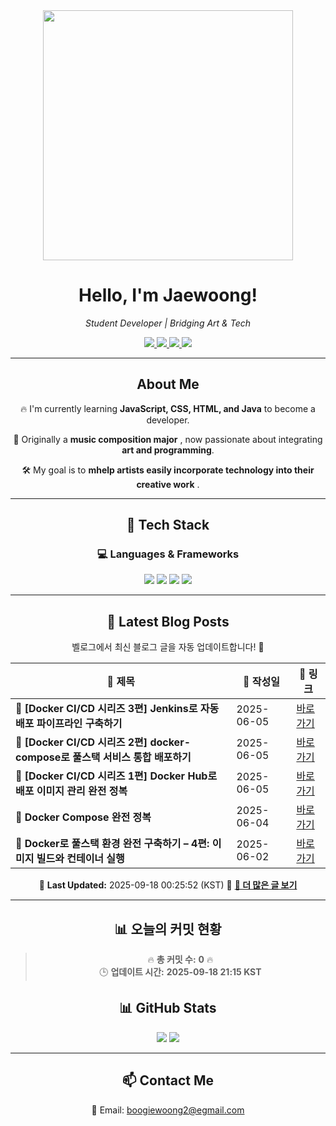 
<div align="center">
  <img src="https://github.com/Jaewoong-Hwang/Jaewoong-Hwang/blob/main/Character.gif" width="400">
<h1 align="center" font-weight="bold">Hello, I'm Jaewoong! </h1>

<p align="center"><em>Student Developer | Bridging Art & Tech</em></p>

<p align="center">
  <a href="https://github.com/Jaewoong-Hwang">
    <img src="https://img.shields.io/github/followers/Jaewoong-Hwang?label=Follow&style=social" />
  </a>
  <a href="https://velog.io/@mypalebluedot29/posts">
    <img src="https://img.shields.io/badge/Velog-20C997?style=flat-square&logo=velog&logoColor=white"/>
  </a>
  <a href="https://www.youtube.com/@boogiewoong2819">
    <img src="https://img.shields.io/badge/YouTube-FF0000?style=flat-square&logo=youtube&logoColor=white"/>
  </a>
  <a href="https://www.instagram.com/boogie_woong2">
    <img src="https://img.shields.io/badge/Instagram-E4405F?style=flat-square&logo=instagram&logoColor=white"/>
  </a>
</p>

---

## About Me
 <p>🔥 I'm currently learning <strong>JavaScript, CSS, HTML, and Java</strong> to become a developer.</p>
 <p>🎨 Originally a <strong>music composition major</strong> , now passionate about integrating <strong>art and programming</strong>.</p>
 <p>🛠 My goal is to <strong>mhelp artists easily incorporate technology into their creative work</strong> .</p>

---

## 🚀 Tech Stack
### 💻 Languages & Frameworks
<p>
  <img src="https://img.shields.io/badge/JavaScript-F7DF1E?style=for-the-badge&logo=javascript&logoColor=black"/>
  <img src="https://img.shields.io/badge/CSS3-1572B6?style=for-the-badge&logo=css3&logoColor=white"/>
  <img src="https://img.shields.io/badge/HTML5-E34F26?style=for-the-badge&logo=html5&logoColor=white"/>
  <img src="https://img.shields.io/badge/Java-007396?style=for-the-badge&logo=java&logoColor=white"/>
</p>

---



## 📝 Latest Blog Posts
 벨로그에서 최신 블로그 글을 자동 업데이트합니다! 🚀

<!-- BLOG-POST-LIST:START -->
| 📝 제목 | 📅 작성일 | 🔗 링크 |
|---------|------------------|---------|
| **📌 [Docker CI/CD 시리즈 3편] Jenkins로 자동 배포 파이프라인 구축하기** | 2025-06-05 | [바로가기](https://velog.io/@mypalebluedot29/Docker-CICD-시리즈-3편-Jenkins로-자동-배포-파이프라인-구축하기-856qdobv) |
| **📌 [Docker CI/CD 시리즈 2편] docker-compose로 풀스택 서비스 통합 배포하기** | 2025-06-05 | [바로가기](https://velog.io/@mypalebluedot29/Docker-CICD-시리즈-2편-docker-compose로-풀스택-서비스-통합-배포하기) |
| **📌 [Docker CI/CD 시리즈 1편] Docker Hub로 배포 이미지 관리 완전 정복** | 2025-06-05 | [바로가기](https://velog.io/@mypalebluedot29/Docker-CICD-시리즈-1편-Docker-Hub로-배포-이미지-관리-완전-정복-vbyc1c49) |
| **📌 Docker Compose 완전 정복** | 2025-06-04 | [바로가기](https://velog.io/@mypalebluedot29/Docker-Compose-완전-정복-ruma3hv8) |
| **📌 Docker로 풀스택 환경 완전 구축하기 – 4편: 이미지 빌드와 컨테이너 실행** | 2025-06-02 | [바로가기](https://velog.io/@mypalebluedot29/Docker로-풀스택-환경-완전-구축하기-4편-이미지-빌드와-컨테이너-실행-iufb0gdq) |

📅 **Last Updated:** 2025-09-18 00:25:52 (KST)
🔗 **[📖 더 많은 글 보기](https://velog.io/@mypalebluedot29)**
<!-- BLOG-POST-LIST:END -->




---


















































































































































































































































































































































































































































































































































































































































































































































































































































































































































































































































































































































































































































































































































































































































































































































































































































































































































































































## 📊 오늘의 커밋 현황
> 🔥 **총 커밋 수:** **0** 🔥  
> 🕒 **업데이트 시간:** **2025-09-18 21:15 KST**

## 📊 GitHub Stats
<p align="center">
  <img src="https://github-readme-stats.vercel.app/api?username=Jaewoong-Hwang&show_icons=true&theme=tokyonight"/>
  <img src="https://github-readme-streak-stats.herokuapp.com/?user=Jaewoong-Hwang&theme=tokyonight"/>
</p>


---

## 📫 Contact Me
 📧 Email: boogiewoong2@egmail.com 

</div>





